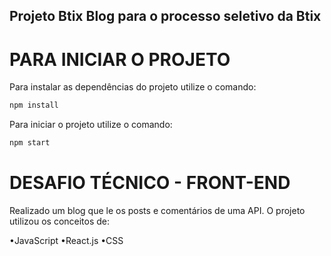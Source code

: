 ## Projeto Btix Blog para o processo seletivo da Btix

# PARA INICIAR O PROJETO

Para instalar as dependências do projeto utilize o comando:

```sh
npm install
```

Para iniciar o projeto utilize o comando:

```sh
npm start
```

# DESAFIO TÉCNICO - FRONT-END

Realizado um blog que le os posts e comentários de uma API. O projeto utilizou os conceitos de:

•JavaScript
•React.js
•CSS
